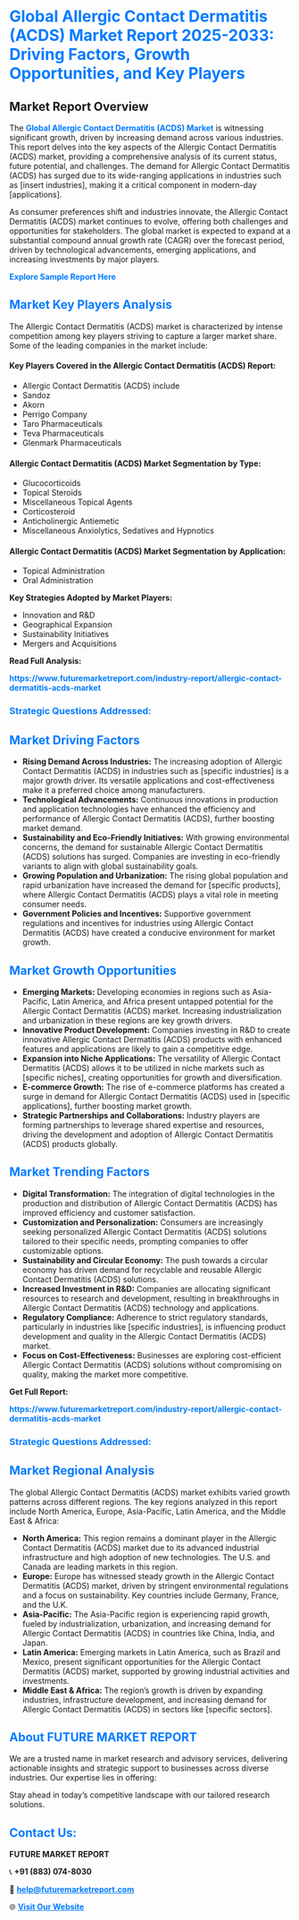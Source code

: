 <h1 style="color: #007BFF;">Global Allergic Contact Dermatitis (ACDS) Market Report 2025-2033: Driving Factors, Growth Opportunities, and Key Players</h1>

<section id="overview">
<h2>Market Report Overview</h2>
<p>The <a href="https://www.futuremarketreport.com/industry-report/allergic-contact-dermatitis-acds-market" style="color: #007BFF; text-decoration: none;"><strong>Global Allergic Contact Dermatitis (ACDS) Market</strong></a> is witnessing significant growth, driven by increasing demand across various industries. This report delves into the key aspects of the Allergic Contact Dermatitis (ACDS) market, providing a comprehensive analysis of its current status, future potential, and challenges. The demand for Allergic Contact Dermatitis (ACDS) has surged due to its wide-ranging applications in industries such as [insert industries], making it a critical component in modern-day [applications].</p>
<p>As consumer preferences shift and industries innovate, the Allergic Contact Dermatitis (ACDS) market continues to evolve, offering both challenges and opportunities for stakeholders. The global market is expected to expand at a substantial compound annual growth rate (CAGR) over the forecast period, driven by technological advancements, emerging applications, and increasing investments by major players.</p>
</section>

<section id="overview">
<p><a href="https://www.futuremarketreport.com/request-sample/reportId=101311" style="color: #007BFF; text-decoration: none;"><strong>Explore Sample Report Here</strong></a></p>
</section>

<section id="key-players">
<h2 style="color: #007BFF;">Market Key Players Analysis</h2>
<p>The Allergic Contact Dermatitis (ACDS) market is characterized by intense competition among key players striving to capture a larger market share. Some of the leading companies in the market include:</p>
<h4>Key Players Covered in the Allergic Contact Dermatitis (ACDS) Report:</h4>
<ul><li>Allergic Contact Dermatitis (ACDS) include</li><li>Sandoz</li><li>Akorn</li><li>Perrigo Company</li><li>Taro Pharmaceuticals</li><li>Teva Pharmaceuticals</li><li>Glenmark Pharmaceuticals</li></ul>
<h4>Allergic Contact Dermatitis (ACDS) Market Segmentation by Type:</h4>
<ul><li>Glucocorticoids</li><li>Topical Steroids</li><li>Miscellaneous Topical Agents</li><li>Corticosteroid</li><li>Anticholinergic Antiemetic</li><li>Miscellaneous Anxiolytics, Sedatives and Hypnotics</li></ul>

<h4>Allergic Contact Dermatitis (ACDS) Market Segmentation by Application:</h4>
<ul><li>Topical Administration</li><li>Oral Administration</li></ul>
<p><strong>Key Strategies Adopted by Market Players:</strong></p>
<ul>
<li>Innovation and R&D</li>
<li>Geographical Expansion</li>
<li>Sustainability Initiatives</li>
<li>Mergers and Acquisitions</li>
</ul>
</section>

<section>
<p><strong>Read Full Analysis: </strong></p><a href="https://www.futuremarketreport.com/industry-report/allergic-contact-dermatitis-acds-market" style="color: #007BFF; text-decoration: none;"><strong>https://www.futuremarketreport.com/industry-report/allergic-contact-dermatitis-acds-market</strong></a>
<h3 style="color: #007BFF;">Strategic Questions Addressed:</h3>
</section>

<section id="driving-factors">
<h2 style="color: #007BFF;">Market Driving Factors</h2>
<ul>
<li><strong>Rising Demand Across Industries:</strong> The increasing adoption of Allergic Contact Dermatitis (ACDS) in industries such as [specific industries] is a major growth driver. Its versatile applications and cost-effectiveness make it a preferred choice among manufacturers.</li>
<li><strong>Technological Advancements:</strong> Continuous innovations in production and application technologies have enhanced the efficiency and performance of Allergic Contact Dermatitis (ACDS), further boosting market demand.</li>
<li><strong>Sustainability and Eco-Friendly Initiatives:</strong> With growing environmental concerns, the demand for sustainable Allergic Contact Dermatitis (ACDS) solutions has surged. Companies are investing in eco-friendly variants to align with global sustainability goals.</li>
<li><strong>Growing Population and Urbanization:</strong> The rising global population and rapid urbanization have increased the demand for [specific products], where Allergic Contact Dermatitis (ACDS) plays a vital role in meeting consumer needs.</li>
<li><strong>Government Policies and Incentives:</strong> Supportive government regulations and incentives for industries using Allergic Contact Dermatitis (ACDS) have created a conducive environment for market growth.</li>
</ul>
</section>

<section id="growth-opportunities">
<h2 style="color: #007BFF;">Market Growth Opportunities</h2>
<ul>
<li><strong>Emerging Markets:</strong> Developing economies in regions such as Asia-Pacific, Latin America, and Africa present untapped potential for the Allergic Contact Dermatitis (ACDS) market. Increasing industrialization and urbanization in these regions are key growth drivers.</li>
<li><strong>Innovative Product Development:</strong> Companies investing in R&D to create innovative Allergic Contact Dermatitis (ACDS) products with enhanced features and applications are likely to gain a competitive edge.</li>
<li><strong>Expansion into Niche Applications:</strong> The versatility of Allergic Contact Dermatitis (ACDS) allows it to be utilized in niche markets such as [specific niches], creating opportunities for growth and diversification.</li>
<li><strong>E-commerce Growth:</strong> The rise of e-commerce platforms has created a surge in demand for Allergic Contact Dermatitis (ACDS) used in [specific applications], further boosting market growth.</li>
<li><strong>Strategic Partnerships and Collaborations:</strong> Industry players are forming partnerships to leverage shared expertise and resources, driving the development and adoption of Allergic Contact Dermatitis (ACDS) products globally.</li>
</ul>
</section>

<section id="trending-factors">
<h2 style="color: #007BFF;">Market Trending Factors</h2>
<ul>
<li><strong>Digital Transformation:</strong> The integration of digital technologies in the production and distribution of Allergic Contact Dermatitis (ACDS) has improved efficiency and customer satisfaction.</li>
<li><strong>Customization and Personalization:</strong> Consumers are increasingly seeking personalized Allergic Contact Dermatitis (ACDS) solutions tailored to their specific needs, prompting companies to offer customizable options.</li>
<li><strong>Sustainability and Circular Economy:</strong> The push towards a circular economy has driven demand for recyclable and reusable Allergic Contact Dermatitis (ACDS) solutions.</li>
<li><strong>Increased Investment in R&D:</strong> Companies are allocating significant resources to research and development, resulting in breakthroughs in Allergic Contact Dermatitis (ACDS) technology and applications.</li>
<li><strong>Regulatory Compliance:</strong> Adherence to strict regulatory standards, particularly in industries like [specific industries], is influencing product development and quality in the Allergic Contact Dermatitis (ACDS) market.</li>
<li><strong>Focus on Cost-Effectiveness:</strong> Businesses are exploring cost-efficient Allergic Contact Dermatitis (ACDS) solutions without compromising on quality, making the market more competitive.</li>
</ul>
</section>

<section>
<p><strong>Get Full Report: </strong></p><a href="https://www.futuremarketreport.com/industry-report/allergic-contact-dermatitis-acds-market" style="color: #007BFF; text-decoration: none;"><strong>https://www.futuremarketreport.com/industry-report/allergic-contact-dermatitis-acds-market</strong></a>
<h3 style="color: #007BFF;">Strategic Questions Addressed:</h3>
</section>


<section id="regional-analysis">
<h2 style="color: #007BFF;">Market Regional Analysis</h2>
<p>The global Allergic Contact Dermatitis (ACDS) market exhibits varied growth patterns across different regions. The key regions analyzed in this report include North America, Europe, Asia-Pacific, Latin America, and the Middle East & Africa:</p>
<ul>
<li><strong>North America:</strong> This region remains a dominant player in the Allergic Contact Dermatitis (ACDS) market due to its advanced industrial infrastructure and high adoption of new technologies. The U.S. and Canada are leading markets in this region.</li>
<li><strong>Europe:</strong> Europe has witnessed steady growth in the Allergic Contact Dermatitis (ACDS) market, driven by stringent environmental regulations and a focus on sustainability. Key countries include Germany, France, and the U.K.</li>
<li><strong>Asia-Pacific:</strong> The Asia-Pacific region is experiencing rapid growth, fueled by industrialization, urbanization, and increasing demand for Allergic Contact Dermatitis (ACDS) in countries like China, India, and Japan.</li>
<li><strong>Latin America:</strong> Emerging markets in Latin America, such as Brazil and Mexico, present significant opportunities for the Allergic Contact Dermatitis (ACDS) market, supported by growing industrial activities and investments.</li>
<li><strong>Middle East & Africa:</strong> The region’s growth is driven by expanding industries, infrastructure development, and increasing demand for Allergic Contact Dermatitis (ACDS) in sectors like [specific sectors].</li>
</ul>
</section>

<footer>
<h2 style="color: #007BFF;">About FUTURE MARKET REPORT</h2>
<p>We are a trusted name in market research and advisory services, delivering actionable insights and strategic support to businesses across diverse industries. Our expertise lies in offering:</p>

<p>Stay ahead in today’s competitive landscape with our tailored research solutions.</p>

<h2 style="color: #007BFF;">Contact Us:</h2>
<p><strong>FUTURE MARKET REPORT</strong></p>
<p>📞 <strong>+91 (883) 074-8030</strong></p>
<p>📧 <strong><a href="mailto:help@futuremarketreport.com" style="color: #007BFF;">help@futuremarketreport.com</a></strong></p>
<p>🌐 <strong><a href="https://www.futuremarketreport.com/" style="color: #007BFF;">Visit Our Website</a></strong></p>
</footer>